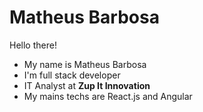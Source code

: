 # Matheus Barbosa

Hello there!
- My name is Matheus Barbosa
- I'm full stack developer
- IT Analyst at **Zup It Innovation**
- My mains techs are React.js and Angular

